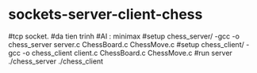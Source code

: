 # sockets-server-client-chess
#tcp socket.
#da tien trinh
#AI : minimax 
#setup chess_server/
-gcc -o chess_server server.c ChessBoard.c ChessMove.c
#setup chess_client/
-gcc -o chess_client client.c ChessBoard.c ChessMove.c
#run server
./chess_server
./chess_client
